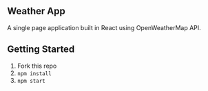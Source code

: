 ## Weather App

A single page application built in React using OpenWeatherMap API.

## Getting Started

1.  Fork this repo
2.  `npm install`
3.  `npm start`
